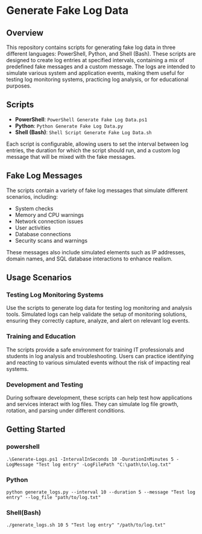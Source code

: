 # Generate Fake Log Data

## Overview

This repository contains scripts for generating fake log data in three different languages: PowerShell, Python, and Shell (Bash). These scripts are designed to create log entries at specified intervals, containing a mix of predefined fake messages and a custom message. The logs are intended to simulate various system and application events, making them useful for testing log monitoring systems, practicing log analysis, or for educational purposes.

## Scripts

- **PowerShell**: `PowerShell Generate Fake Log Data.ps1`
- **Python**: `Python Generate Fake Log Data.py`
- **Shell (Bash)**: `Shell Script Generate Fake Log Data.sh`

Each script is configurable, allowing users to set the interval between log entries, the duration for which the script should run, and a custom log message that will be mixed with the fake messages.

## Fake Log Messages

The scripts contain a variety of fake log messages that simulate different scenarios, including:
- System checks
- Memory and CPU warnings
- Network connection issues
- User activities
- Database connections
- Security scans and warnings

These messages also include simulated elements such as IP addresses, domain names, and SQL database interactions to enhance realism.

## Usage Scenarios

### Testing Log Monitoring Systems

Use the scripts to generate log data for testing log monitoring and analysis tools. Simulated logs can help validate the setup of monitoring solutions, ensuring they correctly capture, analyze, and alert on relevant log events.

### Training and Education

The scripts provide a safe environment for training IT professionals and students in log analysis and troubleshooting. Users can practice identifying and reacting to various simulated events without the risk of impacting real systems.

### Development and Testing

During software development, these scripts can help test how applications and services interact with log files. They can simulate log file growth, rotation, and parsing under different conditions.

## Getting Started

### powershell
`.\Generate-Logs.ps1 -IntervalInSeconds 10 -DurationInMinutes 5 -LogMessage "Test log entry" -LogFilePath "C:\path\to\log.txt"`

### Python
`python generate_logs.py --interval 10 --duration 5 --message "Test log entry" --log_file "path/to/log.txt"`

### Shell(Bash)
`./generate_logs.sh 10 5 "Test log entry" "/path/to/log.txt" `

